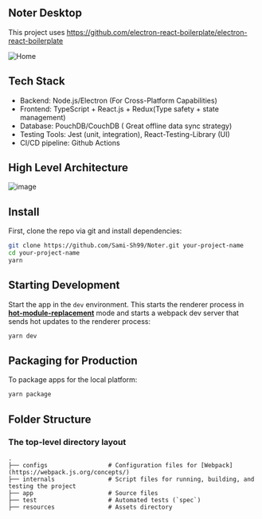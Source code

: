 ## Noter Desktop

This project uses https://github.com/electron-react-boilerplate/electron-react-boilerplate

![Home](https://user-images.githubusercontent.com/33978594/121772275-1c3c5a80-cb7d-11eb-8a65-1284d6be8931.png)


## Tech Stack

* Backend:  Node.js/Electron (For Cross-Platform Capabilities)
* Frontend: TypeScript + React.js + Redux(Type safety + state management)
* Database: PouchDB/CouchDB ( Great offline data sync strategy)
* Testing Tools: Jest (unit, integration), React-Testing-Library (UI)
* CI/CD pipeline: Github Actions

## High Level Architecture

![image](https://user-images.githubusercontent.com/33978594/121772089-fcf0fd80-cb7b-11eb-91eb-051647a959f7.png)

## Install

First, clone the repo via git and install dependencies:

```bash
git clone https://github.com/Sami-Sh99/Noter.git your-project-name
cd your-project-name
yarn
```

## Starting Development

Start the app in the `dev` environment. This starts the renderer process in [**hot-module-replacement**](https://webpack.js.org/guides/hmr-react/) mode and starts a webpack dev server that sends hot updates to the renderer process:

```bash
yarn dev
```

## Packaging for Production

To package apps for the local platform:

```bash
yarn package
```


## Folder Structure

### The top-level directory layout

    .
    ├── configs                 # Configuration files for [Webpack](https://webpack.js.org/concepts/)
    ├── internals               # Script files for running, building, and testing the project
    ├── app                     # Source files
    ├── test                    # Automated tests (`spec`)
    ├── resources               # Assets directory
    


